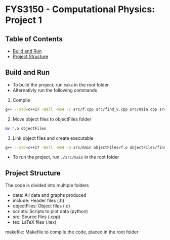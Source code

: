 # FYS3150 - Computational Physics: Project 1

## Table of Contents
- [Build and Run](#build-and-run)
- [Project Structure](#project-structure)

## Build and Run
- To build the project, run `make` in the root folder
- Alternativly run the following commands

1. Compile
```bash
g++ --std=c++17 -Wall -m64 -c src/f.cpp src/find_v.cpp src/main.cpp src/u.cpp src/write_to_file.cpp
```
2. Move object files to objectFiles folder
```bash
mv *.o objectFiles
```
3. Link object files and create executable
```bash
g++ --std=c++17 -Wall -m64 -o src/main objectFiles/f.o objectFiles/find_v.o objectFiles/main.o objectFiles/u.o objectFiles/write_to_file.o
```	
- To run the project, run `./src/main` in the root folder

## Project Structure
The code is divided into multiple folders
- data: All data and graphs produced
- include: Header files (.h)
- objectFiles: Object files (.o)
- scripts: Scripts to plot data (python)
- src: Source files (.cpp)
- tex: LaTeX files (.tex)

makefile: Makefile to compile the code, placed in the root folder